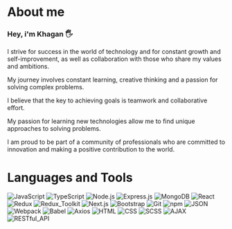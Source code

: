 # About me

### Hey, i'm Khagan 🖐️

I strive for success in the world of technology and for constant growth and self-improvement, as well as collaboration with those who share my values and ambitions.

My journey involves constant learning, creative thinking and a passion for solving complex problems.

I believe that the key to achieving goals is teamwork and collaborative effort.

My passion for learning new technologies allow me to find unique approaches to solving problems.

I am proud to be part of a community of professionals who are committed to innovation and making a positive contribution to the world.

# Languages and Tools

![JavaScript](https://img.shields.io/badge/JavaScript-blue?style=for-the-badge&logo=javascript)
![TypeScript](https://img.shields.io/badge/TypeScript-red?style=for-the-badge&logo=TypeScript)
![Node.js](https://img.shields.io/badge/Node.js-gray?style=for-the-badge&logo=Node.js)
![Express.js](https://img.shields.io/badge/Express.js-green?style=for-the-badge&logo=Express.js)
![MongoDB](https://img.shields.io/badge/MongoDB-purple?style=for-the-badge&logo=MongoDB)
![React](https://img.shields.io/badge/React-yellow?style=for-the-badge&logo=react)
![Redux](https://img.shields.io/badge/Redux-green?style=for-the-badge&logo=Redux)
![Redux_Toolkit](https://img.shields.io/badge/Redux_Toolkit-purple?style=for-the-badge&logo=redux)
![Next.js](https://img.shields.io/badge/Next.js-orange?style=for-the-badge&logo=next.js)
![Bootstrap](https://img.shields.io/badge/Bootstrap-gray?style=for-the-badge&logo=Bootstrap)
![Git](https://img.shields.io/badge/Git-blue?style=for-the-badge&logo=git)
![npm](https://img.shields.io/badge/npm-yellow?style=for-the-badge&logo=npm)
![JSON](https://img.shields.io/badge/JSON-green?style=for-the-badge&logo=json)
![Webpack](https://img.shields.io/badge/Webpack-purple?style=for-the-badge&logo=Webpack)
![Babel](https://img.shields.io/badge/Babel-orange?style=for-the-badge&logo=Babel)
![Axios](https://img.shields.io/badge/Axios-pink?style=for-the-badge&logo=Axios)
![HTML](https://img.shields.io/badge/HTML-brown?style=for-the-badge)
![CSS](https://img.shields.io/badge/CSS-pink?style=for-the-badge)
![SCSS](https://img.shields.io/badge/SCSS-cyan?style=for-the-badge)
![AJAX](https://img.shields.io/badge/AJAX-brown?style=for-the-badge)
![RESTful_API](https://img.shields.io/badge/RESTful_API-cyan?style=for-the-badge)

